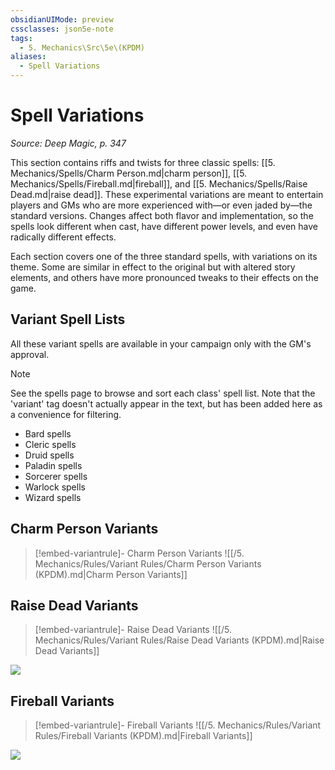 ```yaml
---
obsidianUIMode: preview
cssclasses: json5e-note
tags:
  - 5. Mechanics\Src\5e\(KPDM)
aliases:
  - Spell Variations
---
```

# Spell Variations
*Source: Deep Magic, p. 347* 

This section contains riffs and twists for three classic spells: [[5. Mechanics/Spells/Charm Person.md\|charm person]], [[5. Mechanics/Spells/Fireball.md\|fireball]], and [[5. Mechanics/Spells/Raise Dead.md\|raise dead]]. These experimental variations are meant to entertain players and GMs who are more experienced with—or even jaded by—the standard versions. Changes affect both flavor and implementation, so the spells look different when cast, have different power levels, and even have radically different effects.

Each section covers one of the three standard spells, with variations on its theme. Some are similar in effect to the original but with altered story elements, and others have more pronounced tweaks to their effects on the game.

## Variant Spell Lists

All these variant spells are available in your campaign only with the GM's approval.

> [!note]
> See the spells page to browse and sort each class' spell list. Note that the 'variant' tag doesn't actually appear in the text, but has been added here as a convenience for filtering.

- Bard spells  
- Cleric spells  
- Druid spells  
- Paladin spells  
- Sorcerer spells  
- Warlock spells  
- Wizard spells  

## Charm Person Variants

> [!embed-variantrule]- Charm Person Variants
> ![[/5. Mechanics/Rules/Variant Rules/Charm Person Variants (KPDM).md\|Charm Person Variants]]

## Raise Dead Variants

> [!embed-variantrule]- Raise Dead Variants
> ![[/5. Mechanics/Rules/Variant Rules/Raise Dead Variants (KPDM).md\|Raise Dead Variants]]

![](https://raw.githubusercontent.com/TheGiddyLimit/homebrew/master/_img/KPDM/0110.webp#center)

## Fireball Variants

> [!embed-variantrule]- Fireball Variants
> ![[/5. Mechanics/Rules/Variant Rules/Fireball Variants (KPDM).md\|Fireball Variants]]

![](https://raw.githubusercontent.com/TheGiddyLimit/homebrew/master/_img/KPDM/0111.webp#center)
